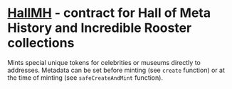 # [HallMH](/contracts/HallMH.sol) - contract for Hall of Meta History and Incredible Rooster collections

Mints special unique tokens for celebrities or museums directly to addresses.
Metadata can be set before minting (see `create` function)
or at the time of minting (see `safeCreateAndMint` function).
